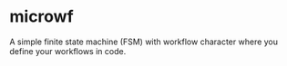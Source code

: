 # microwf
A simple finite state machine (FSM) with workflow character where you define your workflows in code.

